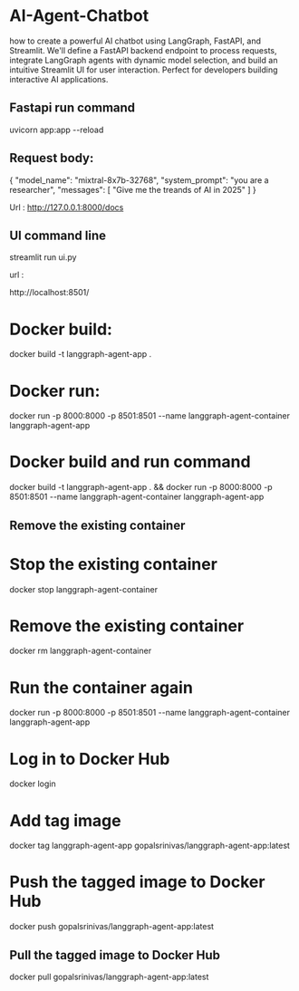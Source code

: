 # AI-Agent-Chatbot

how to create a powerful AI chatbot using LangGraph, FastAPI, and Streamlit. We'll define a FastAPI backend endpoint to process requests, integrate LangGraph agents with dynamic model selection, and build an intuitive Streamlit UI for user interaction. Perfect for developers building interactive AI applications.

## Fastapi run command

uvicorn app:app --reload

## Request body:

{
"model_name": "mixtral-8x7b-32768",
"system_prompt": "you are a researcher",
"messages": [
"Give me the treands of AI in 2025"
]
}

Url : http://127.0.0.1:8000/docs

## UI command line

streamlit run ui.py

url :

http://localhost:8501/

# Docker build:

docker build -t langgraph-agent-app .

# Docker run:

docker run -p 8000:8000 -p 8501:8501 --name langgraph-agent-container langgraph-agent-app

# Docker build and run command

docker build -t langgraph-agent-app . && docker run -p 8000:8000 -p 8501:8501 --name langgraph-agent-container langgraph-agent-app

## Remove the existing container

# Stop the existing container

docker stop langgraph-agent-container

# Remove the existing container

docker rm langgraph-agent-container

# Run the container again

docker run -p 8000:8000 -p 8501:8501 --name langgraph-agent-container langgraph-agent-app

# Log in to Docker Hub

docker login

# Add tag image

docker tag langgraph-agent-app gopalsrinivas/langgraph-agent-app:latest

# Push the tagged image to Docker Hub

docker push gopalsrinivas/langgraph-agent-app:latest

## Pull the tagged image to Docker Hub

docker pull gopalsrinivas/langgraph-agent-app:latest
